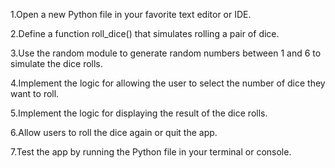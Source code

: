1.Open a new Python file in your favorite text editor or IDE.

2.Define a function roll_dice() that simulates rolling a pair of dice.

3.Use the random module to generate random numbers between 1 and 6 to simulate the dice rolls.

4.Implement the logic for allowing the user to select the number of dice they want to roll.

5.Implement the logic for displaying the result of the dice rolls.

6.Allow users to roll the dice again or quit the app.

7.Test the app by running the Python file in your terminal or console.
